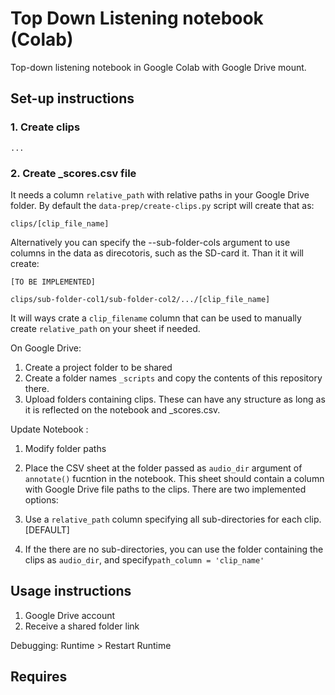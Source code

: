 # Top Down Listening notebook (Colab)

Top-down listening notebook in Google Colab with Google Drive mount.

## Set-up instructions


### 1. Create clips

```
...
```

### 2. Create _scores.csv file

It needs a column `relative_path` with relative paths in your Google Drive folder. By default the `data-prep/create-clips.py` script will create that as:

```
clips/[clip_file_name]
```

Alternatively you can specify the --sub-folder-cols argument to use columns in the data as direcotoris, such as the SD-card it. Than it it will create:

```
[TO BE IMPLEMENTED]

clips/sub-folder-col1/sub-folder-col2/.../[clip_file_name]
```

It will ways crate a `clip_filename` column that can be used to manually create `relative_path` on your sheet if needed.

On Google Drive:

1. Create a project folder to be shared
2. Create a folder names `_scripts` and copy the contents of this repository there.
3. Upload folders containing clips. These can have any structure as long as it is reflected on the notebook and _scores.csv.

Update Notebook :
1. Modify folder paths
2. Place the CSV sheet at the folder passed as `audio_dir` argument of `annotate()` fucntion in the notebook. This sheet should contain a column with Google Drive file paths to the clips. There are two implemented options:

1. Use a `relative_path` column specifying all sub-directories for each clip. [DEFAULT]

2. If the there are no sub-directories, you can use the folder containing the clips as `audio_dir`, and specify`path_column = 'clip_name'`


## Usage instructions

1. Google Drive account
2. Receive a shared folder link 


Debugging:
Runtime > Restart Runtime

## Requires